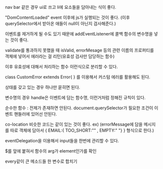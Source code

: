 nav bar 같은 경우 ui로 쓰고 li에 요소들을 담아내는 식이 좋다.

"DomContentLoaded" event 이후에 js가 실행되는 것이 좋다. (이후 querySelector에서 받아온 애들이 null이 아닌지 검사해준다.)

이벤트를 제거하게 될 수도 있기 때문에 addEventListener에 콜백 함수의 변수명을 넣는 것이 좋다.

validate를 통과하지 못했을 때 isValid, errorMesage 등의 관련 이름의 프로퍼티를 객체에 넣어서 에러라는 걸 리턴(유효성 검사만 담당하는 함수)

이후 유효성에 대해서 처리하는 함수 이런식으로 분리할 수 있다.

class CustomError extends Error{ } 를 이용해서 커스텀 에러를 활용해도 된다.

상태를 갖고 있는 경우 하나만 묻히면 된다.

변수명의 경우 handle은 이벤트에 담는 함수명, 이런거처럼 정해진 규칙이 있다.

순수한 함수 : 전제가 존재하면 안된다. document.querySelector가 필요한 조건이 이벤트 핸들러에 있어선 안된다.

co-location 비슷한 코드는 같이 있는 것이 좋다. ex) (errorMessage에 담을 메시지를 따로 객체에 담아서 { EMAIL:{ TOO_SHORT:"" , EMPTY:" "} } 형식으로 한다.)

eventDelegation을 이용해서 input들을 한번에 관리할 수 있다.

$를 앞에 붙혀서 함수의 arg가 element인가를 확인

every같이 큰 메소드들 한 변수로 합치기